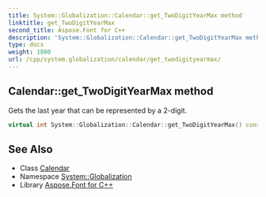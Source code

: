 ```yaml
---
title: System::Globalization::Calendar::get_TwoDigitYearMax method
linktitle: get_TwoDigitYearMax
second_title: Aspose.Font for C++
description: 'System::Globalization::Calendar::get_TwoDigitYearMax method. Gets the last year that can be represented by a 2-digit in C++.'
type: docs
weight: 1800
url: /cpp/system.globalization/calendar/get_twodigityearmax/
---
```

## Calendar::get_TwoDigitYearMax method


Gets the last year that can be represented by a 2-digit.

```cpp
virtual int System::Globalization::Calendar::get_TwoDigitYearMax() const
```

## See Also

* Class [Calendar](../)
* Namespace [System::Globalization](../../)
* Library [Aspose.Font for C++](../../../)
